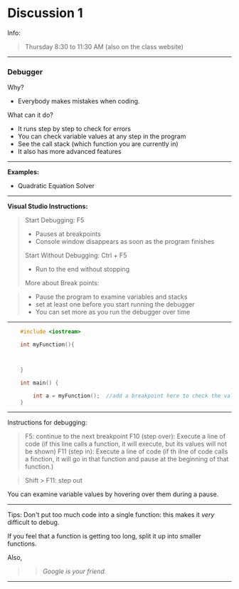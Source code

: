 <h1>Discussion 1</h1>

Info:
>Thursday 8:30 to 11:30 AM (also on the class website)

---

<h3>Debugger</h3>

Why?
<ul><li>Everybody makes mistakes when coding.</li></ul>

What can it do?
<ul><li>It runs step by step to check for errors</li><li>You can check variable values at any step in the program</li><li>See the call stack (which function you are currently in)</li><li>It also has more advanced features</li></ul>

----

**Examples:**
<ul><li>Quadratic Equation Solver</li></ul>

----

**Visual Studio Instructions:**
>Start Debugging: F5
><ul><li>Pauses at breakpoints</li><li>Console window disappears as soon as the program finishes</li></ul>
>
>Start Without Debugging: Ctrl + F5
><ul><li>Run to the end without stopping</li></ul>
>
>More about Break points:

><ul><li>Pause the program to examine variables and stacks</li><li>set at least one before you start running the debugger</li><li>You can set more as you run the debugger over time</li></ul>
----
``` c++
    #include <iostream>

    int myFunction(){



    }

    int main() {

        int a = myFunction();  //add a breakpoint here to check the values BEFORE the line begins
    }
```

---

Instructions for debugging:

>F5: continue to the next breakpoint
>F10 (step over): Execute a line of code (if this line calls a function, it will execute, but its values will not be shown)
>F11 (step in): Execute a line of code (if th ilne of code calls a finction, it will go in that function and pause at the beginning of that function.)

>Shift > F11: step out

You can examine variable values by hovering over them during a pause.

---

Tips: Don't put too much code into a single function: this makes it _very_ difficult to debug.

If you feel that a function is getting too long, split it up into smaller functions.

Also,

>>_Google is your friend._


----
